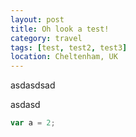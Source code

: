 ```yaml
--- 
layout: post
title: Oh look a test!
category: travel
tags: [test, test2, test3]
location: Cheltenham, UK
---
```


asdasdsad

asdasd

```JavaScript
var a = 2;
```